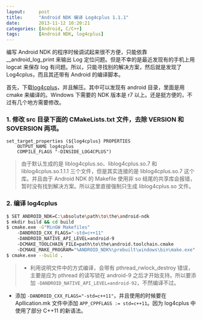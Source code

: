 ```yaml
---
layout:     post
title:      "Android NDK 编译 Log4cplus 1.1.1"
date:       2013-11-12 10:20:21
categories: [Android, C/C++]
tags:       [Android NDK, log4cplus]
---
```


编写 Android NDK 的程序时候调试起来很不方便，只能依靠 __android_log_print 来输出 Log 定位问题。但是不幸的是最近发现有的手机上用 logcat 来保存 log 有问题。所以，只能寻找别的解决方案，然后就是发现了 Log4cplus，而且其还带有 Android 的编译脚本。
<!--more-->

首先，下载[log4cplus](http://sourceforge.net/p/log4cplus/wiki/Home/)，并且解压。其中可以发现有 android 目录，里面是用 cmake 来编译的。Windows 下需要的 NDK 版本是 r7 以上。还是挺方便的，不过有几个地方需要修改。

### 1. 修改 src 目录下面的 CMakeLists.txt 文件，去除 VERSION 和 SOVERSION 两项。

```
set_target_properties (${log4cplus} PROPERTIES
	OUTPUT_NAME log4cplus
	COMPILE_FLAGS "-DINSIDE_LOG4CPLUS")
```

> 由于默认生成的是 liblog4cplus.so、liblog4cplus.so.7 和 liblog4cplus.so.1.1.1 三个文件，但是其实连接的是 liblog4cplus.so.7 这个库。并且由于 Android NDK 的 Makefile 使用非 so 结尾的共享库会报错，暂时没有找到解决方案。所以这里直接强制只生成 liblog4cplus.so 文件。

### 2. 编译 log4cplus

```bash
$ SET ANDROID_NDK=C:\absolute\path\to\the\android-ndk
$ mkdir build && cd build
$ cmake.exe -G"MinGW Makefiles"
	-DANDROID_CXX_FLAGS="-std=c++11"
	-DANDROID_NATIVE_API_LEVEL=android-9
	-DCMAKE_TOOLCHAIN_FILE=path\to\the\android.toolchain.cmake
	-DCMAKE_MAKE_PROGRAM="%ANDROID_NDK%\prebuilt\windows\bin\make.exe" ..
$ cmake.exe --build .
```

> -  利用说明文件中的方式编译，会带有 pthread_rwlock_destroy 错误，主要是应为 pthread 的读写锁在 android-9 之后才开始支持。所以要添加 `-DANDROID_NATIVE_API_LEVEL=android-92`，不然编译不过。
- 添加 `-DANDROID_CXX_FLAGS="-std=c++11"`，并且使用的时候要在 Apllication.mk 文件中添加 `APP_CPPFLAGS := std=c++11`。因为 log4cplus 中使用了部分 C++11 的新语法。
